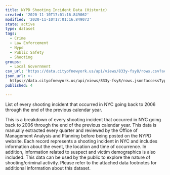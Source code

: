 ```yaml
---
title: NYPD Shooting Incident Data (Historic)
created: '2020-11-10T17:01:16.849062'
modified: '2020-11-10T17:01:16.849073'
state: active
type: dataset
tags:
  - Crime
  - Law Enforcement
  - Nypd
  - Public Safety
  - Shooting
groups:
  - Local Government
csv_url: 'https://data.cityofnewyork.us/api/views/833y-fsy8/rows.csv?accessType=DOWNLOAD'
json_url: >-
  https://data.cityofnewyork.us/api/views/833y-fsy8/rows.json?accessType=DOWNLOAD
published: 4

---
```

List of every shooting incident that occurred in NYC going back to 2006 through the end of the previous calendar year.

This is a breakdown of every shooting incident that occurred in NYC going back to 2006 through the end of the previous calendar year. This data is manually extracted every quarter and reviewed by the Office of Management Analysis and Planning before being posted on the NYPD website. Each record represents a shooting incident in NYC and includes information about the event, the location and time of occurrence. In addition, information related to suspect and victim demographics is also included. This data can be used by the public to explore the nature of shooting/criminal activity. Please refer to the attached data footnotes for additional information about this dataset.
